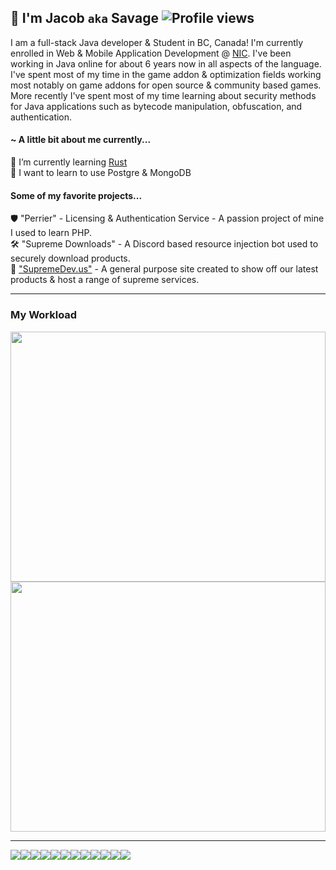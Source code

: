 ## 👋 I'm Jacob `aka` Savage ![Profile views](https://gpvc.arturio.dev/Savag3life)

I am a full-stack Java developer & Student in BC, Canada! I'm currently enrolled in Web & Mobile Application Development @ [NIC](https://www.nic.bc.ca/). I've been working in Java online for about 6 years now in all aspects of the language. I've spent most of my time in the game addon & optimization fields working most notably on game addons for open source & community based games. More recently I've spent most of my time learning about security methods for Java applications such as bytecode manipulation, obfuscation, and authentication.
 
#### ~ A little bit about me currently...
 🌱 I’m currently learning [Rust](https://www.rust-lang.org/)</br>
 📘 I want to learn to use Postgre & MongoDB</br>
 
#### Some of my favorite projects...
🛡️ "Perrier" - Licensing & Authentication Service - A passion project of mine I used to learn PHP.</br>
🛠️ "Supreme Downloads" - A Discord based resource injection bot used to securely download products.</br>
🛒 ["SupremeDev.us"](https://supremedev.us) - A general purpose site created to show off our latest products & host a range of supreme services.</br>

---

### My Workload
<img src="https://wakatime.com/share/@9cf87436-f702-49fa-8db3-5210aec8af0a/8214779c-956c-49ba-aeea-44c0f6db31ac.svg" width="100%" height="400">
<img src="https://wakatime.com/share/@9cf87436-f702-49fa-8db3-5210aec8af0a/a8bf3f48-ddaf-4b25-bfab-32ace0fd61aa.svg" width="100%" height="400">

---

<img src="http://img.shields.io/badge/-Java-F89820?style=flat&logo=java&logoColor=white"><img src ="https://img.shields.io/badge/-HTML5-E34F26?style=flat&logo=html5&logoColor=white"><img src ="https://img.shields.io/badge/-CSS3-1572B6?style=flat&logo=css3&logoColor=white"><img src="https://img.shields.io/badge/-Bootstrap-563D7C?style=flat&logo=bootstrap&logoColor=white"><img src="https://img.shields.io/badge/-JavaScript-eed718?style=flat&logo=javascript&logoColor=ffffff"><img src="https://img.shields.io/badge/-React-000000?style=flat&logo=react&logoColor=00c8ff"><img src="https://img.shields.io/badge/-MongoDB-4DB33D?style=flat&logo=mongodb&logoColor=FFFFFF"><img src="https://img.shields.io/badge/-MySQL-F29111?style=flat&logo=mysql&logoColor=FFFFFF"><img src="https://img.shields.io/badge/-Express.js-787878?style=flat"><img src="https://img.shields.io/badge/-Node.js-3C873A?style=flat&logo=Node.js&logoColor=white"><img src="http://img.shields.io/badge/-Git-F1502F?style=flat&logo=git&logoColor=FFFFFF"><img src="http://img.shields.io/badge/-VS%20Code-007ACC?style=flat&logo=visual%20studio%20code&logoColor=white">
